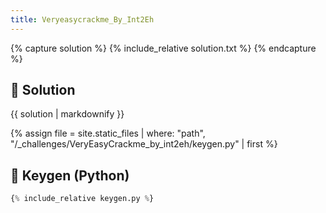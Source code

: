 ```yaml
---
title: Veryeasycrackme_By_Int2Eh
---
```


{% capture solution %}
{% include_relative solution.txt %}
{% endcapture %}

## 📝 Solution

{{ solution | markdownify }}

{% assign file = site.static_files | where: "path", "/_challenges/VeryEasyCrackme_by_int2eh/keygen.py" | first %}
## 🔑 Keygen (Python)

```py
{% include_relative keygen.py %}
```

